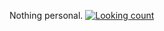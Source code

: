 Nothing personal.
[![Looking count](https://visitcount.itsvg.in/api?id=groutoutlook&label=Profile%20Views&color=11&icon=3&pretty=false)](https://visitcount.itsvg.in)
